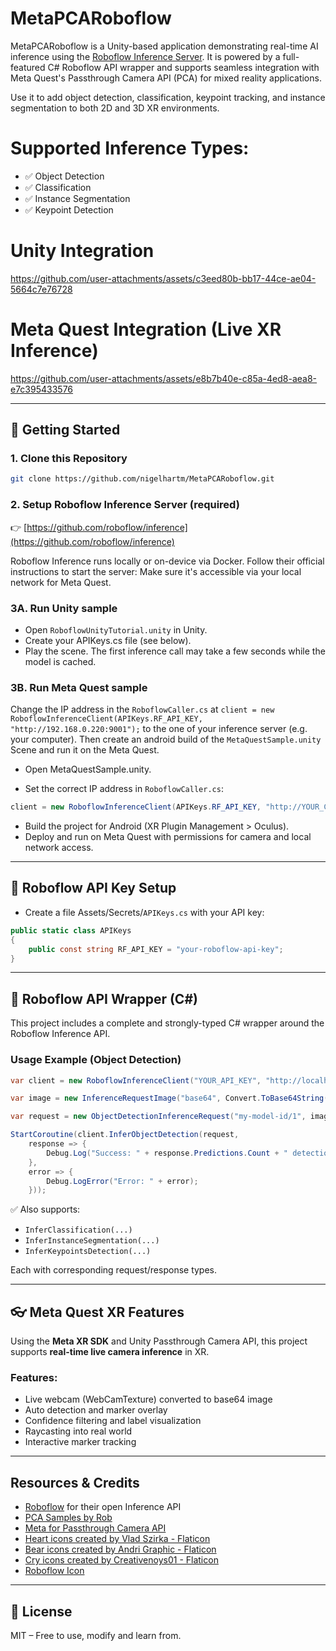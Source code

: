 ﻿# MetaPCARoboflow

MetaPCARoboflow is a Unity-based application demonstrating real-time AI inference using the [Roboflow Inference Server](https://github.com/roboflow/inference). It is powered by a full-featured C# Roboflow API wrapper and supports seamless integration with Meta Quest's Passthrough Camera API (PCA) for mixed reality applications.

Use it to add object detection, classification, keypoint tracking, and instance segmentation to both 2D and 3D XR environments.

# Supported Inference Types:
- ✅ Object Detection
- ✅ Classification
- ✅ Instance Segmentation
- ✅ Keypoint Detection

# Unity Integration



https://github.com/user-attachments/assets/c3eed80b-bb17-44ce-ae04-5664c7e76728



# Meta Quest Integration (Live XR Inference)



https://github.com/user-attachments/assets/e8b7b40e-c85a-4ed8-aea8-e7c395433576



---

## 🚀 Getting Started

### 1. Clone this Repository
```bash
git clone https://github.com/nigelhartm/MetaPCARoboflow.git
````

### 2. Setup Roboflow Inference Server (required)

👉 [https://github.com/roboflow/inference](https://github.com/roboflow/inference)

Roboflow Inference runs locally or on-device via Docker. Follow their official instructions to start the server:
Make sure it's accessible via your local network for Meta Quest.

### 3A. Run Unity sample

* Open `RoboflowUnityTutorial.unity` in Unity.
* Create your APIKeys.cs file (see below).
* Play the scene. The first inference call may take a few seconds while the model is cached.

### 3B. Run Meta Quest sample

Change the IP address in the `RoboflowCaller.cs` at `client = new RoboflowInferenceClient(APIKeys.RF_API_KEY, "http://192.168.0.220:9001");` to the one of your inference server (e.g. your computer).
Then create an android build of the `MetaQuestSample.unity` Scene and run it on the Meta Quest.

* Open MetaQuestSample.unity.

* Set the correct IP address in `RoboflowCaller.cs`:

```csharp
client = new RoboflowInferenceClient(APIKeys.RF_API_KEY, "http://YOUR_COMPUTER_IP:9001");
```

* Build the project for Android (XR Plugin Management > Oculus).
* Deploy and run on Meta Quest with permissions for camera and local network access.

---

## 🔑 Roboflow API Key Setup

* Create a file Assets/Secrets/`APIKeys.cs` with your API key:

```csharp
public static class APIKeys
{
    public const string RF_API_KEY = "your-roboflow-api-key";
}
```

---

## 🧠 Roboflow API Wrapper (C#)

This project includes a complete and strongly-typed C# wrapper around the Roboflow Inference API.

### Usage Example (Object Detection)

```csharp
var client = new RoboflowInferenceClient("YOUR_API_KEY", "http://localhost:9001");

var image = new InferenceRequestImage("base64", Convert.ToBase64String(myTexture.EncodeToPNG()));

var request = new ObjectDetectionInferenceRequest("my-model-id/1", image);

StartCoroutine(client.InferObjectDetection(request, 
    response => {
        Debug.Log("Success: " + response.Predictions.Count + " detections");
    },
    error => {
        Debug.LogError("Error: " + error);
    }));
```

✅ Also supports:
* `InferClassification(...)`
* `InferInstanceSegmentation(...)`
* `InferKeypointsDetection(...)`

Each with corresponding request/response types.

---

## 👓 Meta Quest XR Features

Using the **Meta XR SDK** and Unity Passthrough Camera API, this project supports **real-time live camera inference** in XR.

### Features:
* Live webcam (WebCamTexture) converted to base64 image
* Auto detection and marker overlay
* Confidence filtering and label visualization
* Raycasting into real world
* Interactive marker tracking

---

## Resources & Credits

* [Roboflow](https://roboflow.com) for their open Inference API
* <a href="https://github.com/xrdevrob/QuestCameraKit" title="">PCA Samples by Rob</a><br>
* <a href="https://github.com/oculus-samples/Unity-PassthroughCameraApiSamples/" title="">Meta for Passthrough Camera API</a><br>
* <a href="https://www.flaticon.com/free-icons/heart" title="heart icons">Heart icons created by Vlad Szirka - Flaticon</a><br>
* <a href="https://www.flaticon.com/free-icons/bear" title="bear icons">Bear icons created by Andri Graphic - Flaticon</a><br>
* <a href="https://www.flaticon.com/free-icons/cry" title="cry icons">Cry icons created by Creativenoys01 - Flaticon</a><br>
* <a href="https://console.cloud.google.com/marketplace/product/roboflow-public/roboflow" title="cry icons">Roboflow Icon</a><br>

---

## 📄 License
MIT – Free to use, modify and learn from.
